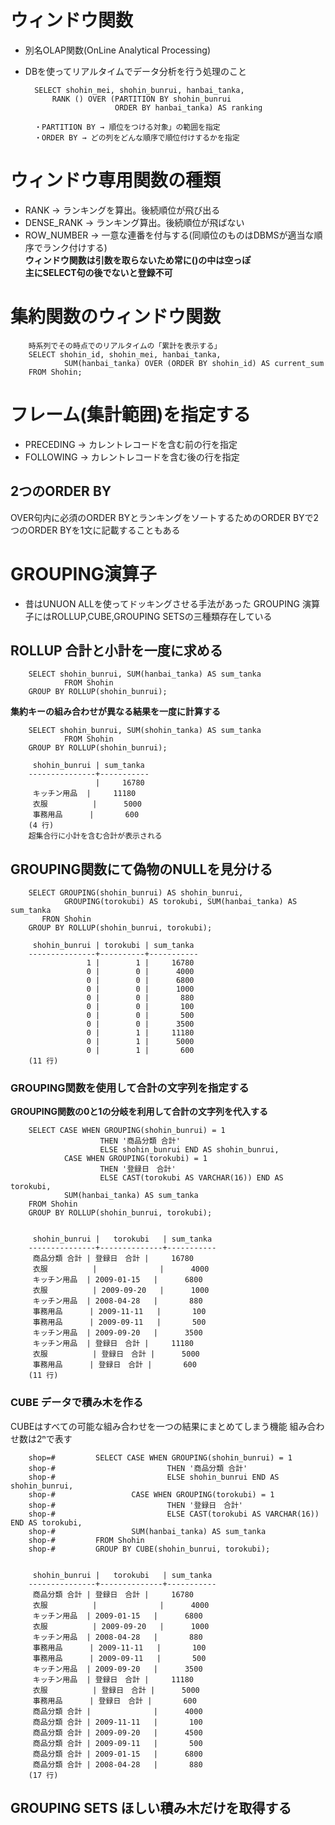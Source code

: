 # ウィンドウ関数
- 別名OLAP関数(OnLine Analytical Processing)
- DBを使ってリアルタイムでデータ分析を行う処理のこと

        SELECT shohin_mei, shohin_bunrui, hanbai_tanka,
            RANK () OVER (PARTITION BY shohin_bunrui
                          ORDER BY hanbai_tanka) AS ranking
        
        ・PARTITION BY → 順位をつける対象」の範囲を指定
        ・ORDER BY → どの列をどんな順序で順位付けするかを指定

# ウィンドウ専用関数の種類
- RANK → ランキングを算出。後続順位が飛び出る
- DENSE_RANK → ランキング算出。後続順位が飛ばない
- ROW_NUMBER → 一意な連番を付与する(同順位のものはDBMSが適当な順序でランク付けする)  
**ウィンドウ関数は引数を取らないため常に()の中は空っぽ**  
**主にSELECT句の後でないと登録不可**

# 集約関数のウィンドウ関数

        時系列でその時点でのリアルタイムの「累計を表示する」
        SELECT shohin_id, shohin_mei, hanbai_tanka,
                SUM(hanbai_tanka) OVER (ORDER BY shohin_id) AS current_sum
        FROM Shohin;

# フレーム(集計範囲)を指定する
- PRECEDING → カレントレコードを含む前の行を指定
- FOLLOWING → カレントレコードを含む後の行を指定

## 2つのORDER BY
OVER句内に必須のORDER BYとランキングをソートするためのORDER BYで2つのORDER BYを1文に記載することもある


# GROUPING演算子
- 昔はUNUON ALLを使ってドッキングさせる手法があった
GROUPING 演算子にはROLLUP,CUBE,GROUPING SETSの三種類存在している

## ROLLUP 合計と小計を一度に求める
        SELECT shohin_bunrui, SUM(hanbai_tanka) AS sum_tanka
                FROM Shohin
        GROUP BY ROLLUP(shohin_bunrui);

**集約キーの組み合わせが異なる結果を一度に計算する**

        SELECT shohin_bunrui, SUM(shohin_tanka) AS sum_tanka
                FROM Shohin
        GROUP BY ROLLUP(shohin_bunrui);

         shohin_bunrui | sum_tanka
        ---------------+-----------
                       |     16780
         キッチン用品  |     11180
         衣服          |      5000
         事務用品      |       600
        (4 行)
        超集合行に小計を含む合計が表示される

## GROUPING関数にて偽物のNULLを見分ける

        SELECT GROUPING(shohin_bunrui) AS shohin_bunrui,
                GROUPING(torokubi) AS torokubi, SUM(hanbai_tanka) AS sum_tanka
           FRON Shohin
        GROUP BY ROLLUP(shohin_bunrui, torokubi);

         shohin_bunrui | torokubi | sum_tanka
        ---------------+----------+-----------
                     1 |        1 |     16780
                     0 |        0 |      4000
                     0 |        0 |      6800
                     0 |        0 |      1000
                     0 |        0 |       880
                     0 |        0 |       100
                     0 |        0 |       500
                     0 |        0 |      3500
                     0 |        1 |     11180
                     0 |        1 |      5000
                     0 |        1 |       600
        (11 行)

### GROUPING関数を使用して合計の文字列を指定する
**GROUPING関数の0と1の分岐を利用して合計の文字列を代入する**

        SELECT CASE WHEN GROUPING(shohin_bunrui) = 1
                        THEN '商品分類 合計'
                        ELSE shohin_bunrui END AS shohin_bunrui,
                CASE WHEN GROUPING(torokubi) = 1
                        THEN '登録日　合計'
                        ELSE CAST(torokubi AS VARCHAR(16)) END AS torokubi,
                SUM(hanbai_tanka) AS sum_tanka
        FROM Shohin
        GROUP BY ROLLUP(shohin_bunrui, torokubi);
        
        
         shohin_bunrui |   torokubi   | sum_tanka
        ---------------+--------------+-----------
         商品分類 合計 | 登録日　合計 |     16780
         衣服          |              |      4000
         キッチン用品  | 2009-01-15   |      6800
         衣服          | 2009-09-20   |      1000
         キッチン用品  | 2008-04-28   |       880
         事務用品      | 2009-11-11   |       100
         事務用品      | 2009-09-11   |       500
         キッチン用品  | 2009-09-20   |      3500
         キッチン用品  | 登録日　合計 |     11180
         衣服          | 登録日　合計 |      5000
         事務用品      | 登録日　合計 |       600
        (11 行)


### CUBE データで積み木を作る
CUBEはすべての可能な組み合わせを一つの結果にまとめてしまう機能
組み合わせ数は2ⁿで表す

        shop=#         SELECT CASE WHEN GROUPING(shohin_bunrui) = 1
        shop-#                         THEN '商品分類 合計'
        shop-#                         ELSE shohin_bunrui END AS shohin_bunrui,
        shop-#                 CASE WHEN GROUPING(torokubi) = 1
        shop-#                         THEN '登録日　合計'
        shop-#                         ELSE CAST(torokubi AS VARCHAR(16)) END AS torokubi,
        shop-#                 SUM(hanbai_tanka) AS sum_tanka
        shop-#         FROM Shohin
        shop-#         GROUP BY CUBE(shohin_bunrui, torokubi);


         shohin_bunrui |   torokubi   | sum_tanka
        ---------------+--------------+-----------
         商品分類 合計 | 登録日　合計 |     16780
         衣服          |              |      4000
         キッチン用品  | 2009-01-15   |      6800
         衣服          | 2009-09-20   |      1000
         キッチン用品  | 2008-04-28   |       880
         事務用品      | 2009-11-11   |       100
         事務用品      | 2009-09-11   |       500
         キッチン用品  | 2009-09-20   |      3500
         キッチン用品  | 登録日　合計 |     11180
         衣服          | 登録日　合計 |      5000
         事務用品      | 登録日　合計 |       600
         商品分類 合計 |              |      4000
         商品分類 合計 | 2009-11-11   |       100
         商品分類 合計 | 2009-09-20   |      4500
         商品分類 合計 | 2009-09-11   |       500
         商品分類 合計 | 2009-01-15   |      6800
         商品分類 合計 | 2008-04-28   |       880
        (17 行)

## GROUPING SETS ほしい積み木だけを取得する
